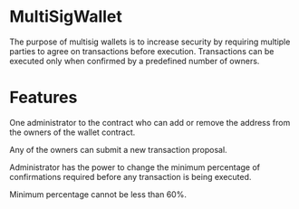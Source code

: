 # MultiSigWallet

The purpose of multisig wallets is to increase security by requiring multiple parties to agree on transactions before execution. Transactions can be executed only when confirmed by a predefined number of owners.

# Features

One administrator to the contract who can add or remove the address from the owners of the wallet contract.

Any of the owners can submit a new transaction proposal.

Administrator has the power to change the minimum percentage of confirmations required before any transaction is being executed.

Minimum percentage cannot be less than 60%.
